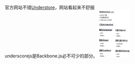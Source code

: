 
官方网站不错<a href="http://underscorejs.org/">Understore</a>，网站看起来不舒服<br>
underscorejs是Backbone.js必不可少的部分。
<img style="width:100px !important; height:150px" src="https://github.com/dxganlin/Dont-Need-Lodash-Underscore/blob/master/images/Understore.png">

